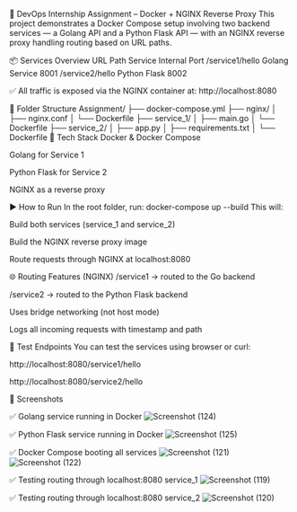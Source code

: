 🚀 DevOps Internship Assignment – Docker + NGINX Reverse Proxy
This project demonstrates a Docker Compose setup involving two backend services — a Golang API and a Python Flask API — with an NGINX reverse proxy handling routing based on URL paths.

📦 Services Overview
URL Path	Service	Internal Port
/service1/hello	Golang Service	8001
/service2/hello	Python Flask	8002

✅ All traffic is exposed via the NGINX container at:
http://localhost:8080

📁 Folder Structure
Assignment/
├── docker-compose.yml
├── nginx/
│   ├── nginx.conf
│   └── Dockerfile
├── service_1/
│   ├── main.go
│   └── Dockerfile
├── service_2/
│   ├── app.py
│   ├── requirements.txt
│   └── Dockerfile
🐳 Tech Stack
Docker & Docker Compose

Golang for Service 1

Python Flask for Service 2

NGINX as a reverse proxy

▶️ How to Run
In the root folder, run:
docker-compose up --build
This will:

Build both services (service_1 and service_2)

Build the NGINX reverse proxy image

Route requests through NGINX at localhost:8080

🌐 Routing Features (NGINX)
/service1 → routed to the Go backend

/service2 → routed to the Python Flask backend

Uses bridge networking (not host mode)

Logs all incoming requests with timestamp and path

🧪 Test Endpoints
You can test the services using browser or curl:

http://localhost:8080/service1/hello

http://localhost:8080/service2/hello

📸 Screenshots

✅ Golang service running in Docker
![Screenshot (124)](https://github.com/user-attachments/assets/254bd1f3-7d27-407b-93e2-7d8c8d91dd78)

✅ Python Flask service running in Docker
![Screenshot (125)](https://github.com/user-attachments/assets/b0bff0da-f123-48b3-a370-00e3ae33b5c3)

✅ Docker Compose booting all services
![Screenshot (121)](https://github.com/user-attachments/assets/f3577405-d38b-4029-a16d-f191431606f2)
![Screenshot (122)](https://github.com/user-attachments/assets/736e46ce-2461-4e9b-9369-bdc67f36ec1d)

✅ Testing routing through localhost:8080 service_1
![Screenshot (119)](https://github.com/user-attachments/assets/a4da3d99-7cda-46d8-af1b-b1fe2f79840b)

✅ Testing routing through localhost:8080 service_2
![Screenshot (120)](https://github.com/user-attachments/assets/feac5c6a-c21f-4146-bbf5-68861ad91bf3)

